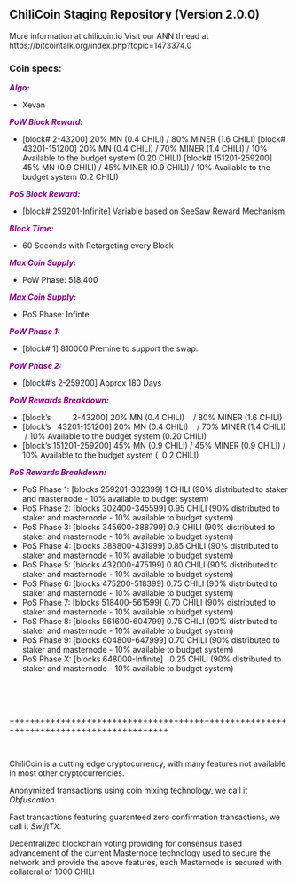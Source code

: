 <h2><strong>ChiliCoin Staging Repository (Version 2.0.0)</strong></h2>
<p>More information at chilicoin.io Visit our ANN thread at https://bitcointalk.org/index.php?topic=1473374.0</p>
<h3><strong>Coin specs:</strong></h3>
<p><strong><span style="color: #800080;"><em>Algo:</em></span></strong></p>
<ul>
<li>Xevan</li>
</ul>
<p><strong><span style="color: #800080;"><em>PoW Block Reward:</em></span></strong></p>
<ul>
<li>[block# 2-43200] 20% MN (0.4 CHILI) / 80% MINER (1.6 CHILI) [block# 43201-151200] 20% MN (0.4 CHILI) / 70% MINER (1.4 CHILI) / 10% Available to the budget system (0.20 CHILI) [block# 151201-259200] 45% MN (0.9 CHILI) / 45% MINER (0.9 CHILI) / 10% Available to the budget system (0.2 CHILI)</li>
</ul>
<p><strong><span style="color: #800080;"><em>PoS Block Reward:</em></span></strong></p>
<ul>
<li>[block# 259201-Infinite] Variable based on SeeSaw Reward Mechanism</li>
</ul>
<p><strong><span style="color: #800080;"><em>Block Time:</em></span></strong></p>
<ul>
<li>60 Seconds with Retargeting every Block</li>
</ul>
<p><strong><span style="color: #800080;"><em>Max Coin Supply:</em></span></strong></p>
<ul>
<li>PoW Phase: 518.400</li>
</ul>
<p><strong><span style="color: #800080;"><em>Max Coin Supply:</em></span></strong></p>
<ul>
<li>PoS Phase: Infinte</li>
</ul>
<p><strong><span style="color: #800080;"><em>PoW Phase 1:</em></span></strong></p>
<ul>
<li>[block# 1] 810000 Premine to support the swap.</li>
</ul>
<p><strong><span style="color: #800080;"><em>PoW Phase 2:</em></span></strong></p>
<ul>
<li>[block#&rsquo;s 2-259200] Approx 180 Days</li>
</ul>
<p><strong><span style="color: #800080;"><em>PoW Rewards Breakdown:</em></span></strong></p>
<ul>
<li>[block&rsquo;s &nbsp; &nbsp; &nbsp; &nbsp; &nbsp;2-43200] 20% MN (0.4 CHILI) &nbsp; &nbsp;/ 80% MINER (1.6 CHILI)</li>
<li>[block&rsquo;s &nbsp; 43201-151200] 20% MN (0.4 CHILI) &nbsp; &nbsp;/ 70% MINER (1.4 CHILI) &nbsp;/ 10% Available to the budget system (0.20 CHILI)</li>
<li>[block&rsquo;s 151201-259200] 45% MN (0.9 CHILI) / 45% MINER (0.9 CHILI) / 10% Available to the budget system ( &nbsp;0.2 CHILI)</li>
</ul>
<p><strong><span style="color: #800080;"><em>PoS Rewards Breakdown:</em></span></strong></p>
<ul>
<li>PoS Phase 1: [blocks 259201-302399] 1 CHILI (90% distributed to staker and masternode - 10% available to budget system)</li>
<li>PoS Phase 2: [blocks 302400-345599] 0.95 CHILI (90% distributed to staker and masternode - 10% available to budget system)</li>
<li>PoS Phase 3: [blocks 345600-388799] 0.9 CHILI (90% distributed to staker and masternode - 10% available to budget system)</li>
<li>PoS Phase 4: [blocks 388800-431999] 0.85 CHILI (90% distributed to staker and masternode - 10% available to budget system)</li>
<li>PoS Phase 5: [blocks 432000-475199] 0.80 CHILI (90% distributed to staker and masternode - 10% available to budget system)</li>
<li>PoS Phase 6: [blocks 475200-518399] 0.75 CHILI (90% distributed to staker and masternode - 10% available to budget system)</li>
<li>PoS Phase 7: [blocks 518400-561599] 0.70 CHILI (90% distributed to staker and masternode - 10% available to budget system)</li>
<li>PoS Phase 8: [blocks 561600-604799] 0.75 CHILI (90% distributed to staker and masternode - 10% available to budget system)</li>
<li>PoS Phase 9: [blocks 604800-647999] 0.70 CHILI (90% distributed to staker and masternode - 10% available to budget system)</li>
<li>PoS Phase X: [blocks 648000-Infinite] &nbsp; 0.25 CHILI (90% distributed to staker and masternode - 10% available to budget system)</li>
</ul>
<br/>
<p>&nbsp;</p>
<p>+++++++++++++++++++++++++++++++++++++++++++++++++++++++++++++++++++++++++++++++++++++</p>
<p>&nbsp;</p>
<p>ChiliCoin is a cutting edge cryptocurrency, with many features not available in most other cryptocurrencies.</p>
<p>Anonymized transactions using coin mixing technology, we call it <em>Obfuscation</em>.</p>
<p>Fast transactions featuring guaranteed zero confirmation transactions, we call it <em>SwiftTX</em>.</p>
<p>Decentralized blockchain voting providing for consensus based advancement of the current Masternode technology used to secure the network and provide the above features, each Masternode is secured with collateral of 1000 CHILI</p>